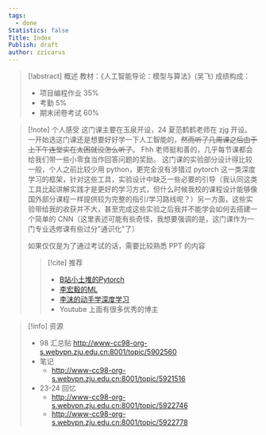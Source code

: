 ```yaml
---
tags:
  - done
Statistics: false
Title: Index
Publish: draft
author: zzicarus
---
```

>[!abstract] 概述
> 教材：《人工智能导论：模型与算法》(吴飞)
> 成绩构成： 
> - 项目编程作业   35%  
> - 考勤           5%
> - 期末闭卷考试   60%

>[!note] 个人感受
>这门课主要在玉泉开设，24 夏范鹤鹤老师在 zjg 开设。
>一开始选这门课还是想要好好学一下人工智能的，~~然而听了几周课之后由于上下午连堂实在太困就没怎么听了~~。
>Fhh 老师挺和善的，几乎每节课都会给我们带一些小零食当作回答问题的奖励。
>这门课的实验部分设计得比较一般，个人之前比较少用 python，更完全没有涉猎过 pytorch 这一类深度学习的框架，针对这些工具，实验设计中缺乏一些必要的引导（我认同这类工具比起讲解实践才是更好的学习方式，但什么时候我校的课程设计能够像国外部分课程一样提供较为完整的指引/学习路线呢？）另一方面，这些实验带给我的收获并不大，甚至完成这些实验之后我并不能学会如何去搭建一个简单的 CNN（这里表述可能有些奇怪，我想要强调的是，这门课作为一门专业选修课有些过分"通识化"了）
>
>如果仅仅是为了通过考试的话，需要比较熟悉 PPT 的内容
>>[!cite] 推荐
>>- [B站小土堆的Pytorch](https://www.bilibili.com/video/BV1hE411t7RN/?spm_id_from=333.337.search-card.all.click)
>>- [李宏毅的ML](https://speech.ee.ntu.edu.tw/~hylee/ml/2022-spring.php)
>>- [李沫的动手学深度学习](https://zh.d2l.ai/)
>>- Youtube 上面有很多优秀的博主

>[!info] 资源
>- 98 汇总贴 http://www-cc98-org-s.webvpn.zju.edu.cn:8001/topic/5902560
>- 笔记
>	- http://www-cc98-org-s.webvpn.zju.edu.cn:8001/topic/5921516
>- 23-24 回忆
>	- http://www-cc98-org-s.webvpn.zju.edu.cn:8001/topic/5922746
>	- http://www-cc98-org-s.webvpn.zju.edu.cn:8001/topic/5922778

